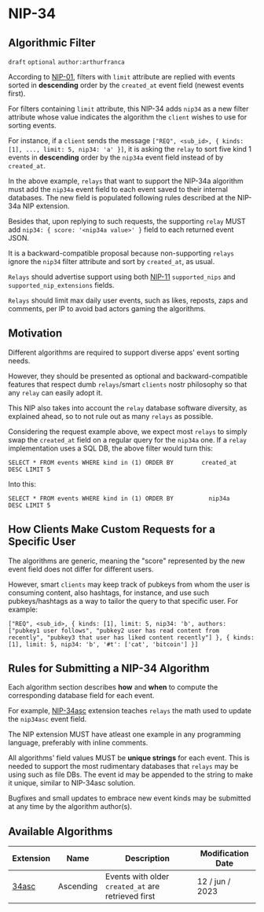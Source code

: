 NIP-34
======

Algorithmic Filter
------------------

`draft` `optional` `author:arthurfranca`

According to [NIP-01](01.md), filters with `limit` attribute are replied with events
sorted in **descending** order by the `created_at` event field (newest events first).

For filters containing `limit` attribute, this NIP-34 adds `nip34` as a new filter attribute
whose value indicates the algorithm the `client` wishes to use for sorting events.

For instance, if a `client` sends the message `["REQ", <sub_id>, { kinds: [1], ..., limit: 5, nip34: 'a' }]`,
it is asking the `relay` to sort five kind 1 events in **descending** order by the `nip34a` event field instead of by `created_at`.

In the above example, `relays` that want to support the NIP-34a algorithm must add the `nip34a` event field to each event saved to their internal databases. The new field is populated following rules described at the NIP-34a NIP extension.

Besides that, upon replying to such requests, the supporting `relay` MUST add `nip34: { score: '<nip34a value>' }` field to each returned event JSON.

It is a backward-compatible proposal because non-supporting `relays` ignore the `nip34` filter attribute and sort by `created_at`, as usual.

`Relays` should advertise support using both [NIP-11](11.md) `supported_nips` and `supported_nip_extensions` fields.

`Relays` should limit max daily user events, such as likes, reposts, zaps and comments, per IP to avoid bad actors gaming the algorithms.

## Motivation

Different algorithms are required to support diverse apps' event sorting needs.

However, they should be presented as optional and backward-compatible features that respect
dumb `relays`/smart `clients` nostr philosophy so that any `relay` can easily adopt it.

This NIP also takes into account the `relay` database software diversity, as explained ahead,
so to not rule out as many `relays` as possible.

Considering the request example above, we expect most `relays` to simply swap the `created_at` field
on a regular query for the `nip34a` one. If a `relay` implementation uses a SQL DB, the above filter would turn this:

`SELECT * FROM events WHERE kind in (1) ORDER BY        created_at        DESC LIMIT 5`

Into this:

`SELECT * FROM events WHERE kind in (1) ORDER BY          nip34a          DESC LIMIT 5`

## How Clients Make Custom Requests for a Specific User

The algorithms are generic, meaning the "score" represented by the new event field does not differ for different users.

However, smart `clients` may keep track of pubkeys from whom the user is consuming content, also hashtags, for instance, and use such pubkeys/hashtags as a way to tailor the query to that specific user. For example:

`["REQ", <sub_id>, { kinds: [1], limit: 5, nip34: 'b', authors: ["pubkey1 user follows", "pubkey2 user has read content from recently", "pubkey3 that user has liked content recently"] }, { kinds: [1], limit: 5, nip34: 'b', '#t': ['cat', 'bitcoin'] }]`

## Rules for Submitting a NIP-34 Algorithm

Each algorithm section describes **how** and **when** to compute the corresponding database field for each event.

For example, [NIP-34asc](34asc.md) extension teaches `relays` the math used to update the `nip34asc` event field.

The NIP extension MUST have atleast one example in any programming language, preferably with inline comments.

All algorithms' field values MUST be **unique strings** for each event.
This is needed to support the most rudimentary databases that `relays` may be using such as file DBs.
The event id may be appended to the string to make it unique, similar to NIP-34asc solution.

Bugfixes and small updates to embrace new event kinds may be submitted at any time by the algorithm author(s).

## Available Algorithms

| Extension         | Name      | Description                                        | Modification Date |
| ----------------- | ----------| -------------------------------------------------- | ----------------- |
| [34asc](34asc.md) | Ascending | Events with older `created_at` are retrieved first | 12 / jun / 2023   |
